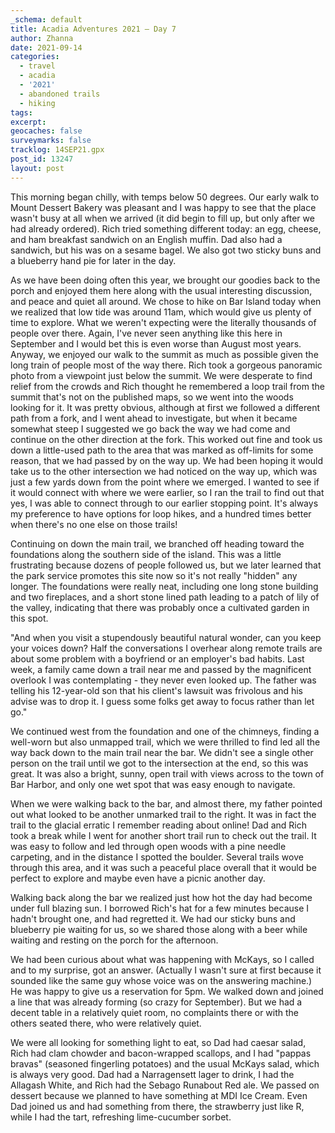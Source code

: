 ```yaml
---
_schema: default
title: Acadia Adventures 2021 – Day 7
author: Zhanna
date: 2021-09-14
categories:
  - travel
  - acadia
  - '2021'
  - abandoned trails
  - hiking
tags:
excerpt: 
geocaches: false
surveymarks: false
tracklog: 14SEP21.gpx
post_id: 13247
layout: post
---
```


This morning began chilly, with temps below 50 degrees. Our early walk to Mount Dessert Bakery was pleasant and I was happy to see that the place wasn't busy at all when we arrived (it did begin to fill up, but only after we had already ordered). Rich tried something different today: an egg, cheese, and ham breakfast sandwich on an English muffin. Dad also had a sandwich, but his was on a sesame bagel. We also got two sticky buns and a blueberry hand pie for later in the day.

As we have been doing often this year, we brought our goodies back to the porch and enjoyed them here along with the usual interesting discussion, and peace and quiet all around. We chose to hike on Bar Island today when we realized that low tide was around 11am, which would give us plenty of time to explore. What we weren't expecting were the literally thousands of people over there. Again, I've never seen anything like this here in September and I would bet this is even worse than August most years. Anyway, we enjoyed our walk to the summit as much as possible given the long train of people most of the way there. Rich took a gorgeous panoramic photo from a viewpoint just below the summit. We were desperate to find relief from the crowds and Rich thought he remembered a loop trail from the summit that's not on the published maps, so we went into the woods looking for it. It was pretty obvious, although at first we followed a different path from a fork, and I went ahead to investigate, but when it became somewhat steep I suggested we go back the way we had come and continue on the other direction at the fork. This worked out fine and took us down a little-used path to the area that was marked as off-limits for some reason, that we had passed by on the way up. We had been hoping it would take us to the other intersection we had noticed on the way up, which was just a few yards down from the point where we emerged. I wanted to see if it would connect with where we were earlier, so I ran the trail to find out that yes, I was able to connect through to our earlier stopping point. It's always my preference to have options for loop hikes, and a hundred times better when there's no one else on those trails!

Continuing on down the main trail, we branched off heading toward the foundations along the southern side of the island. This was a little frustrating because dozens of people followed us, but we later learned that the park service promotes this site now so it's not really "hidden" any longer. The foundations were really neat, including one long stone building and two fireplaces, and a short stone lined path leading to a patch of lily of the valley, indicating that there was probably once a cultivated garden in this spot.

"And when you visit a stupendously beautiful natural wonder, can you keep your voices down? Half the conversations I overhear along remote trails are about some problem with a boyfriend or an employer's bad habits. Last week, a family came down a trail near me and passed by the magnificent overlook I was contemplating - they never even looked up. The father was telling his 12-year-old son that his client's lawsuit was frivolous and his advise was to drop it. I guess some folks get away to focus rather than let go."

We continued west from the foundation and one of the chimneys, finding a well-worn but also unmapped trail, which we were thrilled to find led all the way back down to the main trail near the bar. We didn't see a single other person on the trail until we got to the intersection at the end, so this was great. It was also a bright, sunny, open trail with views across to the town of Bar Harbor, and only one wet spot that was easy enough to navigate.

When we were walking back to the bar, and almost there, my father pointed out what looked to be another unmarked trail to the right. It was in fact the trail to the glacial erratic I remember reading about online! Dad and Rich took a break while I went for another short trail run to check out the trail. It was easy to follow and led through open woods with a pine needle carpeting, and in the distance I spotted the boulder. Several trails wove through this area, and it was such a peaceful place overall that it would be perfect to explore and maybe even have a picnic another day.

Walking back along the bar we realized just how hot the day had become under full blazing sun. I borrowed Rich's hat for a few minutes because I hadn't brought one, and had regretted it. We had our sticky buns and blueberry pie waiting for us, so we shared those along with a beer while waiting and resting on the porch for the afternoon.

We had been curious about what was happening with McKays, so I called and to my surprise, got an answer. (Actually I wasn't sure at first because it sounded like the same guy whose voice was on the answering machine.) He was happy to give us a reservation for 5pm. We walked down and joined a line that was already forming (so crazy for September). But we had a decent table in a relatively quiet room, no complaints there or with the others seated there, who were relatively quiet. 

We were all looking for something light to eat, so Dad had caesar salad, Rich had clam chowder and bacon-wrapped scallops, and I had "pappas bravas" (seasoned fingerling potatoes) and the usual McKays salad, which is always very good. Dad had a Narragensett lager to drink, I had the Allagash White, and Rich had the Sebago Runabout Red ale. We passed on dessert because we planned to have something at MDI Ice Cream. Even Dad joined us and had something from there, the strawberry just like R, while I had the tart, refreshing lime-cucumber sorbet.
